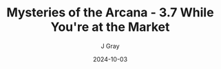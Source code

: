 ---
title: 'Mysteries of the Arcana - 3.7 While You''re at the Market'
alt: 'Mysteries of the Arcana'
date: '2024-10-03'
author: 'J Gray'
artist: 'Keira'
---